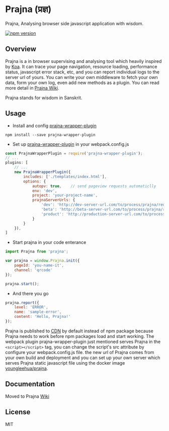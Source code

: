 # Prajna (प्रज्ञ)
Prajna, Analysing browser side javascript application with wisdom.

[![npm version](https://d25lcipzij17d.cloudfront.net/badge.svg?id=js&type=6&v=1.0.0-rc8&x2=0)](https://www.npmjs.com/package/prajna)

## Overview
<!-- [![NPM Stats](https://nodei.co/npm/prajna.png?downloads=true)](https://npmjs.org/package/prajna) -->

Prajna is a in browser supervising and analysing tool which heavily inspired by [Koa](https://github.com/koajs/koa). It can trace your page navigation, resource loading, performance status, javascript error stack, etc, and you can report individual logs to the server url of yours. You can write your own middleware to fetch your own data, form your own log, even add new methods as a plugin. You can read more detail in [Prajna Wiki](https://github.com/mtdp-diancan-f2e/prajna/wiki).

Prajna stands for wisdom in Sanskrit.

## Usage
- Install and config [prajna-wrapper-plugin](https://github.com/prajna-project/prajna-wrapper-plugin)
```shell
npm install --save prajna-wrapper-plugin
```

- Set up [prajna-wrapper-plugin](https://github.com/prajna-project/prajna-wrapper-plugin) in your webpack.config.js
```javascript
const PrajnaWrapperPlugin = require('prajna-wrapper-plugin');
// ...
plugins: [
    // ...
    new PrajnaWrapperPlugin({
        includes: ['./templates/index.html'],
        options: {
            autopv: true,    // send pageview requests automaticlly
            env: 'dev',
            project: 'your-project-name',
            prajnaServerUrls: {
                'dev': 'http://dev-server-url.com/to/process/prajna/requests',
                'beta': 'http://beta-server-url.com/to/process/prajna/requests',
                'product': 'http://production-server-url.com/to/process/prajna/requests',
            }
        }
    }),
]
```

- Start prajna in your code enterance
```javascript
import Prajna from 'prajna';

var prajna = window.Prajna.init({
    pageId: 'you-name-it',
    channel: 'qrcode'
});

prajna.start();
```

- And there you go
```javascript
prajna.report({
    level: 'ERROR',
    name: 'sample-error',
    content: 'Hello, Prajna!'
});
```

Prajna is published to [CDN](https://cdn.jsdelivr.net/npm/prajna@1.0.0-rc.8/dist/prajna.1.0.0-rc.8.js) by default instead of npm package because Prajna needs to work before npm packages load and start working. The webpack plugin prajna-wrapper-plugin just mentioned serves Prajna in the `<script></script>` tag, you can change the script's src attribute by configure your webpack.config.js file. the new url of Prajna comes from your own build and deployment and you can set up your own server which serves Prajna static javascript file using the docker image [youngleehua/prajna](https://hub.docker.com/r/youngleehua/prajna/).

## Documentation
Moved to Prajna [Wiki](https://github.com/mtdp-diancan-f2e/prajna/wiki)

## License
MIT
